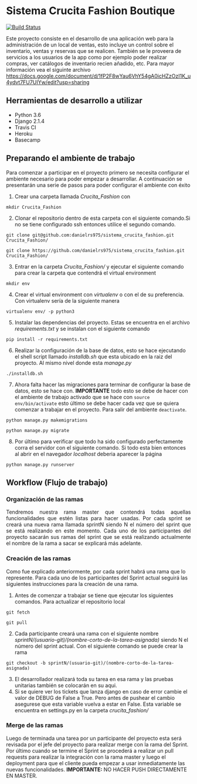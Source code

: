 Sistema Crucita Fashion Boutique
================================
[![Build Status](https://travis-ci.com/danielrs975/sistema_crucita_fashion.svg?branch=master)](https://travis-ci.com/danielrs975/sistema_crucita_fashion)

  Este proyecto consiste en el desarrollo de una aplicación web para la administración de un local de ventas, esto incluye un control sobre el inventario, ventas y reservas que se realicen. También se le proveera de servicios a los usuarios de la app como por ejemplo poder realizar compras, ver catálogos de inventario recien añadido, etc. Para mayor información vea el siguinte archivo https://docs.google.com/document/d/1fP2F8wYau6VhY54gA0icHZzOzI1K_u4ydvt7FU7UIYw/edit?usp=sharing

Herramientas de desarrollo a utilizar
-------------------------------------
* Python 3.6
* Django 2.1.4
* Travis CI
* Heroku
* Basecamp

Preparando el ambiente de trabajo
---------------------------------
  Para comenzar a participar en el proyecto primero se necesita configurar el ambiente necesario para poder empezar a desarrollar. A continuación se presentarán una serie de pasos para poder configurar el ambiente con éxito

  1. Crear una carpeta llamada *Crucita_Fashion* con 
  ```shell
  mkdir Crucita_Fashion
  ```
  2. Clonar el repositorio dentro de esta carpeta con el siguiente comando.Si no se tiene configurado ssh entonces utilice el segundo comando.
  ```shell
  git clone git@github.com:danielrs975/sistema_crucita_fashion.git Crucita_Fashion/
  ```
 
  ```shell
  git clone https://github.com/danielrs975/sistema_crucita_fashion.git Crucita_Fashion/
  ```
  3. Entrar en la carpeta *Crucita_Fashion/* y ejecutar el siguiente comando para crear la carpeta que contendrá el virtual environment
  ```shell
  mkdir env
  ```
  4. Crear el virtual environment con *virtualenv* o con el de su preferencia. Con virtualenv sería de la siguiente manera
  ```shell
  virtualenv env/ -p python3
  ```
  5. Instalar las dependencias del proyecto. Estas se encuentra en el archivo *requirements.txt* y se instalan con el siguiente comando
  ```shell
  pip install -r requirements.txt
  ```
  6. Realizar la configuración de la base de datos, esto se hace ejecutando el shell script llamado *installdb.sh* que esta ubicado en la raiz del proyecto. Al mismo nivel donde esta *manage.py*
  ```shell
  ./installdb.sh
  ```
  7. Ahora falta hacer las migraciones para terminar de configurar la base de datos, esto se hace con. **IMPORTANTE** todo esto se debe de hacer con el ambiente de trabajo activado que se hace con ```source env/bin/activate``` esto último se debe hacer cada vez que se quiera comenzar a trabajar en el proyecto. Para salir del ambiente ```deactivate```.
  ```shell
  python manage.py makemigrations
  ```
  
  ```shell
  python manage.py migrate
  ```
  8. Por último para verificar que todo ha sido configurado perfectamente corra el servidor con el siguiente comando. Si todo esta bien entonces al abrir en el navegador *localhost* deberia aparecer la página
  ```shell
  python manage.py runserver
  ```

Workflow (Flujo de trabajo)
---------------------------
### Organización de las ramas
<div style="text-align: justify;">
  Tendremos nuestra rama master que contendrá todas aquellas funcionalidades que estén listas para hacer usadas. Por cada sprint se creará una nueva rama llamada sprintN siendo N el número del sprint que se está realizando en este momento. Cada uno de los participantes del proyecto sacarán sus ramas del sprint que se está realizando actualmente el nombre de la rama a sacar se explicará más adelante.
</div>

### Creación de las ramas
  Como fue explicado anteriormente, por cada sprint habrá una rama que lo represente. Para cada uno de los participantes del Sprint actual seguirá las siguientes instrucciones para la creación de una rama.
  1. Antes de comenzar a trabajar se tiene que ejecutar los siguientes comandos. Para actualizar el repositorio local 
  ```
  git fetch
  ```
  ```
  git pull
  ```
  2. Cada participante creará una rama con el siguiente nombre *sprintN/(usuario-git)/(nombre-corto-de-la-tarea-asignada)*  siendo N el número del sprint actual. Con el siguiente comando se puede crear la rama
  ```shell
  git checkout -b sprintN/(usuario-git)/(nombre-corto-de-la-tarea-asignada)
  ```
  3. El desarrollador realizará toda su tarea en esa rama y las pruebas unitarias también se colocarán en su aqui.
  4. Si se quiere ver los tickets que lanza django en caso de error cambie el valor de DEBUG de False a True. Pero antes de pushear el cambio asegurese que esta variable vuelva a estar en False. Esta variable se encuentra en settings.py en la carpeta *crucita_fashion/*
  
### Merge de las ramas
  Luego de terminada una tarea por un participante del proyecto esta será revisada por el jefe del proyecto para realizar merge con la rama del Sprint. Por último cuando se termine el Sprint se procederá a realizar un pull requests para realizar la integración con la rama master y luego el deployment para que el cliente pueda empezar a usar inmediatamente las nuevas funcionalidades. **IMPORTANTE:** NO HACER PUSH DIRECTAMENTE EN MASTER.
